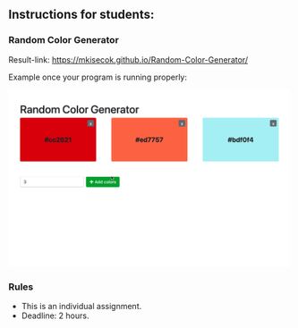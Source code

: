 ## Instructions for students:

### Random Color Generator

  Result-link: https://mkisecok.github.io/Random-Color-Generator/
 

Example once your program is running properly:

 
 ![preview](./demo.gif)




### Rules

-   This is an individual assignment.
-   Deadline: 2 hours.

